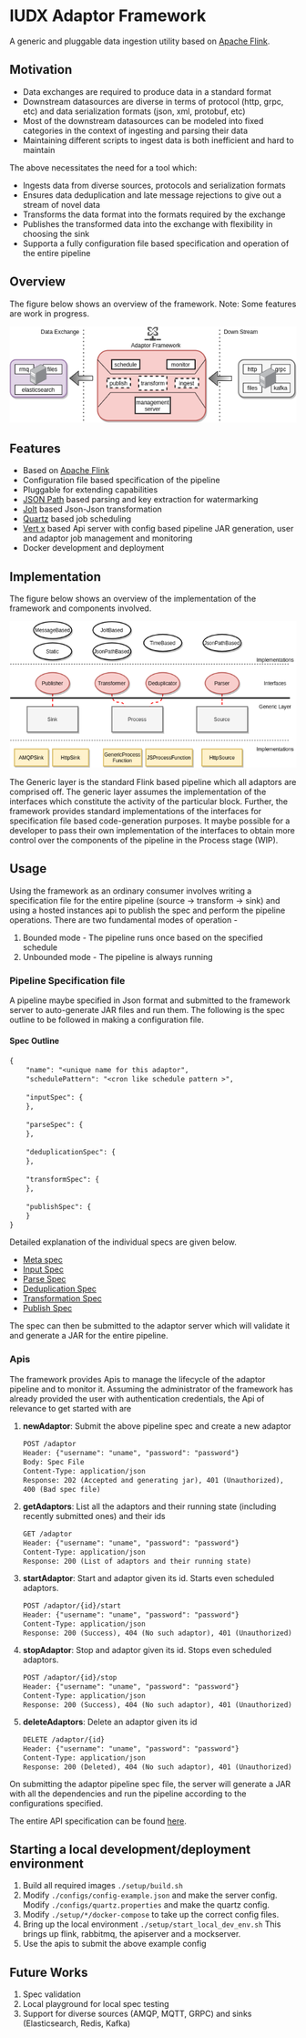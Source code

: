 # IUDX Adaptor Framework

A generic and pluggable data ingestion utility based on [Apache Flink](https://github.com/apache/flink).

## Motivation
- Data exchanges are required to produce data in a standard format
- Downstream datasources are diverse in terms of protocol (http, grpc, etc) and data serialization formats (json, xml, protobuf, etc)
- Most of the downstream datasources can be modeled into fixed categories in the context of ingesting and parsing their data
- Maintaining different scripts to ingest data is both inefficient and hard to maintain 
 
 

The above necessitates the need for a tool which:
- Ingests data from diverse sources, protocols and serialization formats
- Ensures data deduplication and late message rejections to give out a stream of novel data
- Transforms the data format into the formats required by the exchange
- Publishes the transformed data into the exchange with flexibility in choosing the sink
- Supporta a fully configuration file based specification and operation of the entire pipeline


## Overview
The figure below shows an overview of the framework. 
Note: Some features are work in progress.


<p align="center">
<img src="./docs/diagrams/Overview.png">
</p>


## Features
- Based on [Apache Flink](https://github.com/apache/flink)
- Configuration file based specification of the pipeline
- Pluggable for extending capabilities
- [JSON Path](https://github.com/json-path/JsonPath) based parsing and key extraction for watermarking
- [Jolt](https://github.com/bazaarvoice/jolt) based Json-Json transformation
- [Quartz](http://www.quartz-scheduler.org/) based job scheduling
- [Vert x](https://vertx.io/) based Api server with config based pipeline JAR generation, user and adaptor job management and monitoring
- Docker development and deployment


## Implementation
The figure below shows an overview of the implementation of the framework and components involved.
<p align="center">
<img src="./docs/diagrams/Components.png">
</p>

The Generic layer is the standard Flink based pipeline which all adaptors are comprised off. The generic layer assumes the implementation of the interfaces which constitute the activity of the particular block. Further, the framework provides standard implementations of the interfaces for specification file based code-generation purposes.
It maybe possible for a developer to pass their own implementation of the interfaces to obtain more control over the components of the pipeline in the Process stage (WIP).


## Usage

Using the framework as an ordinary consumer involves writing a specification file for the entire pipeline (source -> transform -> sink)
and using a hosted instances api to publish the spec and perform the pipeline operations.
There are two fundamental modes of operation - 
1. Bounded mode - The pipeline runs once based on the specified schedule
2. Unbounded mode - The pipeline is always running

### Pipeline Specification file

A pipeline maybe specified in Json format and submitted to the framework server
to auto-generate JAR files and run them. 
The following is the spec outline to be followed in making a configuration file.

#### Spec Outline
``` 
{
    "name": "<unique name for this adaptor",
    "schedulePattern": "<cron like schedule pattern >",
    
    "inputSpec": {
    },
    
    "parseSpec": {
    },
    
    "deduplicationSpec": {
    },
    
    "transformSpec": {
    },
    
    "publishSpec": {
    }
}
``` 

Detailed explanation of the individual specs are given below.  
- [Meta spec](docs/meta_spec.md)  
- [Input Spec](docs/input_spec.md)  
- [Parse Spec](docs/parse_spec.md)  
- [Deduplication Spec](docs/parse_spec.md)  
- [Transformation Spec](docs/transform_spec.md)  
- [Publish Spec](docs/publish_spec.md)  

The spec can then be submitted to the adaptor server which will validate it and generate a JAR for the entire pipeline.


### Apis
The framework provides Apis to manage the lifecycle of the adaptor pipeline and to monitor it.
Assuming the administrator of the framework has already provided the user with authentication credentials, 
the Api of relevance to get started with are 

1. **newAdaptor**: Submit the above pipeline spec and create a new adaptor 
   ```
   POST /adaptor
   Header: {"username": "uname", "password": "password"}
   Body: Spec File
   Content-Type: application/json
   Response: 202 (Accepted and generating jar), 401 (Unauthorized), 400 (Bad spec file) 
   ```

2. **getAdaptors**: List all the adaptors and their running state (including recently submitted ones) and their ids
   ```
   GET /adaptor
   Header: {"username": "uname", "password": "password"}
   Content-Type: application/json
   Response: 200 (List of adaptors and their running state)
   ``` 
  
3. **startAdaptor**: Start and adaptor given its id. Starts even scheduled adaptors. 
   ```
   POST /adaptor/{id}/start
   Header: {"username": "uname", "password": "password"}
   Content-Type: application/json
   Response: 200 (Success), 404 (No such adaptor), 401 (Unauthorized)
   ```

4. **stopAdaptor**: Stop and adaptor given its id. Stops even scheduled adaptors. 
   ```
   POST /adaptor/{id}/stop
   Header: {"username": "uname", "password": "password"}
   Content-Type: application/json
   Response: 200 (Success), 404 (No such adaptor), 401 (Unauthorized)
   ```
   

5. **deleteAdaptors**: Delete an adaptor given its id
   ```
   DELETE /adaptor/{id}
   Header: {"username": "uname", "password": "password"}
   Content-Type: application/json
   Response: 200 (Deleted), 404 (No such adaptor), 401 (Unauthorized)
   ```

On submitting the adaptor pipeline spec file, the server will generate a JAR with all the dependencies and run the pipeline according to the configurations specified.

The entire API specification can be found [here](./docs/openapi.yml).


## Starting a local development/deployment environment
1. Build all required images 
   `./setup/build.sh`
3. Modify `./configs/config-example.json` and make the server config. 
   Modify `./configs/quartz.properties` and make the quartz config.
4. Modify `./setup/*/docker-compose` to take up the correct config files.
5. Bring up the local environment 
   `./setup/start_local_dev_env.sh` 
   This brings up flink, rabbitmq, the apiserver and a mockserver.
6. Use the apis to submit the above example config



## Future Works
1. Spec validation
2. Local playground for local spec testing
3. Support for diverse sources (AMQP, MQTT, GRPC) and sinks (Elasticsearch, Redis, Kafka)
